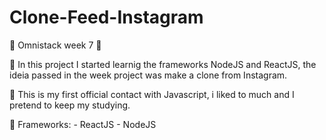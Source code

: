 # Clone-Feed-Instagram
:tada: Omnistack week 7 :tada:

:rocket: In this project I started learnig the frameworks NodeJS and ReactJS, the ideia passed in the week project was make a clone from Instagram. 

:pencil: This is my first official contact with Javascript, i liked to much and I pretend to keep my studying.


:wrench: Frameworks:
    - ReactJS
    - NodeJS